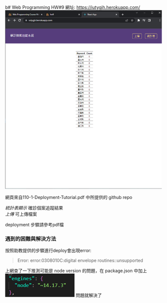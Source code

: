 b# Web Programming HW#9
網址: https://iutygjh.herokuapp.com/
![screen_shot](./screenshot.png)

網頁來自110-1-Deployment-Tutorial.pdf 中所提供的 github repo

*統計表顯示* 確診個案追蹤結果\
*上傳* 可上傳檔案

deployment 步驟請參考pdf檔

### 遇到的困難與解決方法
按照助教提供的步驟進行deploy會出現error:
> Error: error:0308010C:digital envelope routines::unsupported

上網查了一下推測可能是 node version 的問題，在 package.json 中加上
![package.json](./added.png)
問題就解決了